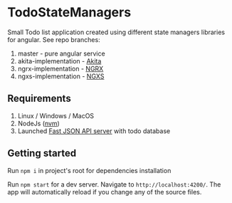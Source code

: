 # TodoStateManagers

Small Todo list application created using different state managers libraries for angular. See repo branches:

1. master - pure angular service
2. akita-implementation - [Akita](https://github.com/datorama/akita)
3. ngrx-implementation - [NGRX](https://github.com/ngrx/platform)
4. ngxs-implementation - [NGXS](https://github.com/ngxs/store)

## Requirements

1. Linux / Windows / MacOS
2. NodeJs ([nvm](https://github.com/creationix/nvm))
3. Launched [Fast JSON API server](https://github.com/stalanov/fast-json-api) with todo database

## Getting started

Run `npm i` in project's root for dependencies installation

Run `npm start` for a dev server. Navigate to `http://localhost:4200/`. The app will automatically reload if you change any of the source files.
